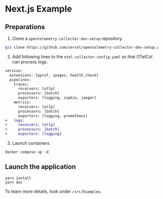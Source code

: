 # Next.js Example

## Preparations

1. Clone a `opentelemetry-collector-dev-setup` repository.

```sh
git clone https://github.com/vercel/opentelemetry-collector-dev-setup.git
```

2. Add following lines to the `otel-collector-config.yaml` so that OTelCol can process logs.

```diff
service:
  extensions: [pprof, zpages, health_check]
  pipelines:
    traces:
      receivers: [otlp]
      processors: [batch]
      exporters: [logging, zipkin, jaeger]
    metrics:
      receivers: [otlp]
      processors: [batch]
      exporters: [logging, prometheus]
+   logs:
+     receivers: [otlp]
+     processors: [batch]
+     exporters: [logging]
```

3. Launch containers.

```
docker compose up -d
```

## Launch the application

```
yarn install
yarn dev
```

To learn more details, look under `/src/Examples`.
